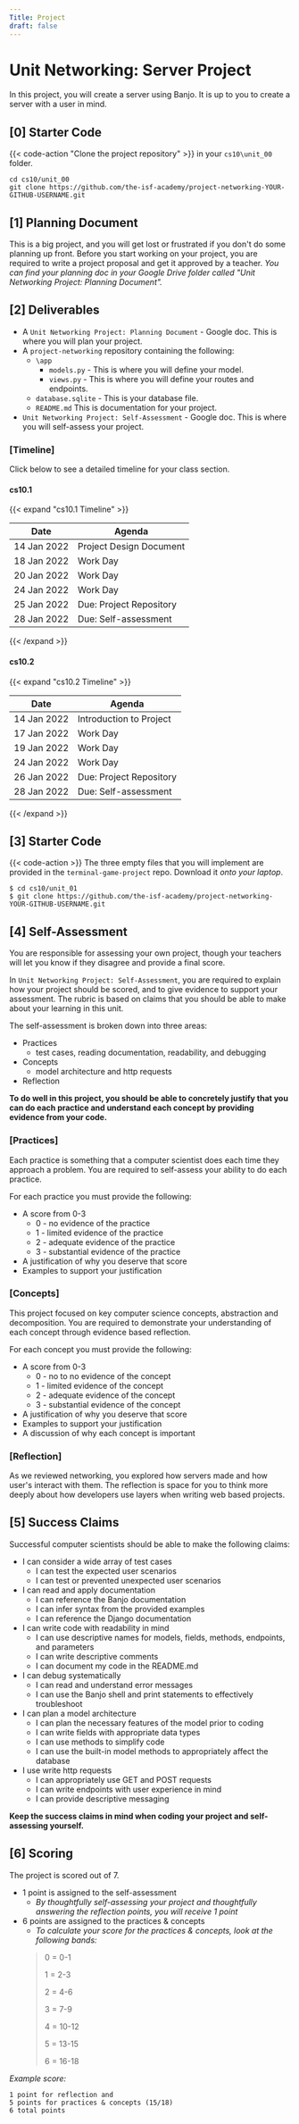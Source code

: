 ```yaml
---
Title: Project
draft: false
---
```


# Unit Networking: Server Project

In this project, you will create a server using Banjo. It is up to you to create a server with a user in mind. 

## [0] Starter Code

{{< code-action "Clone the project repository" >}} in your `cs10\unit_00` folder. 

```shell
cd cs10/unit_00
git clone https://github.com/the-isf-academy/project-networking-YOUR-GITHUB-USERNAME.git
```

## [1] Planning Document

This is a big project, and you will get lost or frustrated if you don't do some planning up front.
Before you start working on your project, you are required to write a project proposal and get it
approved by a teacher. *You can find your planning doc in your Google Drive folder called "Unit Networking Project: Planning Document".*

## [2] Deliverables


- A `Unit Networking Project: Planning Document` - Google doc. This is where you will plan your project.
- A `project-networking` repository containing the following:
  - `\app`
    - `models.py` - This is where you will define your model.
    - `views.py` - This is where you will define your routes and endpoints.
  - `database.sqlite` - This is your database file. 
  - `README.md` This is documentation for your project.
- `Unit Networking Project: Self-Assessment` - Google doc. This is where you will self-assess your project.


### [Timeline]
Click below to see a detailed timeline for your class section.

#### cs10.1
{{< expand "cs10.1 Timeline" >}}

| Date        | Agenda                  |
|-------------|-------------------------|
| 14 Jan 2022 | Project Design Document  |
| 18 Jan 2022 | Work Day                |
| 20 Jan 2022 | Work Day                |
| 24 Jan 2022| Work Day                |
| 25 Jan 2022 | Due: Project Repository   |
| 28 Jan 2022 | Due: Self-assessment                 |

{{< /expand >}}

#### cs10.2

{{< expand "cs10.2 Timeline" >}}

| Date        | Agenda                  |
|-------------|-------------------------|
| 14 Jan 2022 | Introduction to Project |
| 17 Jan 2022| Work Day                |
| 19 Jan 2022 | Work Day                |
| 24 Jan 2022 | Work Day               |
| 26 Jan 2022 | Due: Project Repository   |
| 28 Jan 2022 | Due: Self-assessment                |
{{< /expand >}}

## [3] Starter Code

{{< code-action >}} The three empty files that you will implement are provided in the
`terminal-game-project` repo. Download it *onto your laptop*.

```shell
$ cd cs10/unit_01
$ git clone https://github.com/the-isf-academy/project-networking-YOUR-GITHUB-USERNAME.git
```



## [4] Self-Assessment
You are responsible for assessing your own project, though your teachers will let you know if they disagree and provide a final score.

In `Unit Networking Project: Self-Assessment`, you are required to explain how your project should be scored, and to give evidence to support your assessment. The rubric is based on claims that you should be able to make about your learning in this unit.

The self-assessment is broken down into three areas:
- Practices
    - test cases, reading documentation, readability, and debugging
- Concepts
    - model architecture and http requests
- Reflection

**To do well in this project, you should be able to concretely justify that you can do each practice and understand each concept by providing evidence from your code.**

### [Practices]
Each practice is something that a computer scientist does each time they approach a problem. You are required to self-assess your ability to do each practice.

For each practice you must provide the following:
- A score from 0-3
    - 0 - no evidence of the practice
    - 1 - limited evidence of the practice
    - 2 - adequate evidence of the practice
    - 3 - substantial evidence of the practice
- A justification of why you deserve that score
- Examples to support your justification


### [Concepts]
This project focused on key computer science concepts, abstraction and decomposition.
You are required to demonstrate your understanding of each concept through evidence based reflection.

For each concept you must provide the following:
- A score from 0-3
    - 0 - no to no evidence of the concept
    - 1 - limited evidence of the concept
    - 2 - adequate evidence of the concept
    - 3 - substantial evidence of the concept
- A justification of why you deserve that score
- Examples to support your justification
- A discussion of why each concept is important

### [Reflection]

As we reviewed networking, you explored how servers made and how user's interact with them. The reflection is space for you to think more deeply about how developers use layers when writing web based projects. 


## [5] Success Claims

Successful computer scientists should be able to make the following claims:
- I can consider a wide array of test cases
  - I can test the expected user scenarios
  - I can test or prevented unexpected user scenarios
- I can read and apply documentation 
  - I can reference the Banjo documentation
  - I can infer syntax from the provided examples
  - I can reference the Django documentation
- I can write code with readability in mind
  - I can use descriptive names for models, fields, methods, endpoints, and parameters
  - I can write descriptive comments
  - I can document my code in the README.md
- I can debug systematically
  - I can read and understand error messages
  - I can use the Banjo shell and print statements to effectively troubleshoot
- I can plan a model architecture
  - I can plan the necessary features of the model prior to coding 
  - I can write fields with appropriate data types
  - I can use methods to simplify code 
  - I can use the built-in model methods to appropriately affect the database
- I use write http requests 
  - I can appropriately use GET and POST requests
  - I can write endpoints with user experience in mind
  - I can provide descriptive messaging


**Keep the success claims in mind when coding your project and self-assessing yourself.**

## [6] Scoring

The project is scored out of 7.
- 1 point is assigned to the self-assessment
    - *By thoughtfully self-assessing your project and thoughtfully answering the reflection points, you will receive 1 point*
-  6 points are assigned to the practices & concepts
    - *To calculate your score for the practices & concepts, look at the following bands:*
    > 0 = 0-1
    >
    > 1 = 2-3
    >
    > 2 = 4-6
    >
    > 3 = 7-9
    >
    > 4 = 10-12
    >
    > 5 = 13-15
    >
    > 6 = 16-18

*Example score:*

    1 point for reflection and 
    5 points for practices & concepts (15/18)
    6 total points

